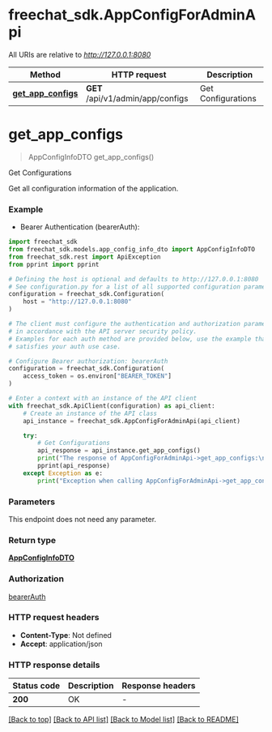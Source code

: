 # freechat_sdk.AppConfigForAdminApi

All URIs are relative to *http://127.0.0.1:8080*

Method | HTTP request | Description
------------- | ------------- | -------------
[**get_app_configs**](AppConfigForAdminApi.md#get_app_configs) | **GET** /api/v1/admin/app/configs | Get Configurations


# **get_app_configs**
> AppConfigInfoDTO get_app_configs()

Get Configurations

Get all configuration information of the application.

### Example

* Bearer Authentication (bearerAuth):

```python
import freechat_sdk
from freechat_sdk.models.app_config_info_dto import AppConfigInfoDTO
from freechat_sdk.rest import ApiException
from pprint import pprint

# Defining the host is optional and defaults to http://127.0.0.1:8080
# See configuration.py for a list of all supported configuration parameters.
configuration = freechat_sdk.Configuration(
    host = "http://127.0.0.1:8080"
)

# The client must configure the authentication and authorization parameters
# in accordance with the API server security policy.
# Examples for each auth method are provided below, use the example that
# satisfies your auth use case.

# Configure Bearer authorization: bearerAuth
configuration = freechat_sdk.Configuration(
    access_token = os.environ["BEARER_TOKEN"]
)

# Enter a context with an instance of the API client
with freechat_sdk.ApiClient(configuration) as api_client:
    # Create an instance of the API class
    api_instance = freechat_sdk.AppConfigForAdminApi(api_client)

    try:
        # Get Configurations
        api_response = api_instance.get_app_configs()
        print("The response of AppConfigForAdminApi->get_app_configs:\n")
        pprint(api_response)
    except Exception as e:
        print("Exception when calling AppConfigForAdminApi->get_app_configs: %s\n" % e)
```



### Parameters

This endpoint does not need any parameter.

### Return type

[**AppConfigInfoDTO**](AppConfigInfoDTO.md)

### Authorization

[bearerAuth](../README.md#bearerAuth)

### HTTP request headers

 - **Content-Type**: Not defined
 - **Accept**: application/json

### HTTP response details

| Status code | Description | Response headers |
|-------------|-------------|------------------|
**200** | OK |  -  |

[[Back to top]](#) [[Back to API list]](../README.md#documentation-for-api-endpoints) [[Back to Model list]](../README.md#documentation-for-models) [[Back to README]](../README.md)

